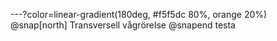 ---?color=linear-gradient(180deg, #f5f5dc 80%, orange 20%)
@snap[north]
Transversell vågrörelse
@snapend
testa